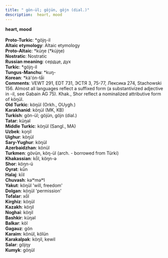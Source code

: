 ```yaml
---
title: " gön-ül; göjün, göjn (dial.)"
description:  heart, mood
---
```

<p data-pagefind-weight="0.5">
<strong> heart, mood</strong><br><br>
<strong>Proto-Turkic</strong>:  *göjŋ-il<br>
<strong>Altaic etymology</strong>:  Altaic etymology<br>
<strong> Proto-Altaic</strong>:  *kúŋe (*kújŋe)<br>
<strong>Nostratic</strong>:  Nostratic<br>
<strong>Russian meaning</strong>:  сердце, дух<br>
<strong>Turkic</strong>:  *göjŋ-il<br>
<strong>Tungus-Manchu</strong>:  *kuŋ-<br>
<strong>Korean</strong>:  *kà'ón-tắi<br>
<strong>Comments</strong>:  VEWT 291, EDT 731, ЭСТЯ 3, 75-77, Лексика 274, Stachowski 156. Almost all languages reflect a suffixed form (a substantivized adjective in -il, see Gabain AG 75). Khak., Shor reflect a nominalized attributive form of köŋül.<br>
<strong>Old Turkic</strong>:  köŋül (Orkh., OUygh.)<br>
<strong>Karakhanid</strong>:  köŋül (MK, KB)<br>
<strong>Turkish</strong>:  gön-ül; göjün, göjn (dial.)<br>
<strong>Tatar</strong>:  küŋǝl<br>
<strong>Middle Turkic</strong>:  köŋül (Sangl., MA)<br>
<strong>Uzbek</strong>:  kọŋil<br>
<strong>Uighur</strong>:  köŋül<br>
<strong>Sary-Yughur</strong>:  köŋül<br>
<strong>Azerbaidzhan</strong>:  könül<br>
<strong>Turkmen</strong>:  gövün, köŋ-ül (arch. - borrowed from Türki)<br>
<strong>Khakassian</strong>:  kȫl, köŋn-ǝ<br>
<strong>Shor</strong>:  köŋn-ü<br>
<strong>Oyrat</strong>:  kǖn<br>
<strong>Halaj</strong>:  kīil<br>
<strong>Chuvash</strong>:  kǝʷmǝʷl<br>
<strong>Yakut</strong>:  köŋül 'will, freedom'<br>
<strong>Dolgan</strong>:  köŋül 'permission'<br>
<strong>Tofalar</strong>:  xȫl<br>
<strong>Kirghiz</strong>:  köŋül<br>
<strong>Kazakh</strong>:  köŋil<br>
<strong>Noghai</strong>:  köŋil<br>
<strong>Bashkir</strong>:  küŋǝl<br>
<strong>Balkar</strong>:  köl<br>
<strong>Gagauz</strong>:  gön<br>
<strong>Karaim</strong>:  könül, kölün<br>
<strong>Karakalpak</strong>:  köŋil, kewil<br>
<strong>Salar</strong>:  göjŋy<br>
<strong>Kumyk</strong>:  göŋül<br>

</p>
